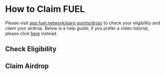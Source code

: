 # How to Claim FUEL

<!-- TODO: add link -->
Please visit [app.fuel.network/earn-points/drop/](https://docs.fuel.network/) to check your eligibility and claim your airdrop. Below is a help guide; if you prefer a video tutorial, please click [here](https://docs.fuel.network/) instead.

## Check Eligibility

## Claim Airdrop

